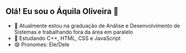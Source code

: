 ## Olá! Eu sou o Áquila Oliveira 👋

- 🔭 Atualmente estou na graduação de Análise e Desenvolvimento de Sistemas e trabalhando fora da área em paralelo 
- 🌱 Estudando C++, HTML, CSS e JavaScript
- 😄 Pronomes: Ele/Dele
